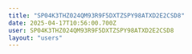 ```yaml
---
title: "SP04K3THZ024QM93R9F5DXTZSPY98ATXD2E2CSD8"
date: 2025-04-17T10:56:00.700Z
user: SP04K3THZ024QM93R9F5DXTZSPY98ATXD2E2CSD8
layout: "users"
---
```

    